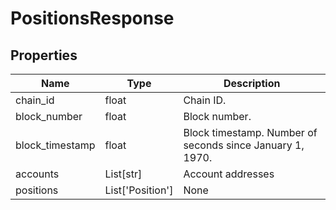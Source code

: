 # PositionsResponse


## Properties
Name | Type | Description
------------ | ------------- | -------------
chain_id | float | Chain ID.
block_number | float | Block number.
block_timestamp | float | Block timestamp. Number of seconds since January 1, 1970.
accounts | List[str] | Account addresses
positions | List['Position'] | None

